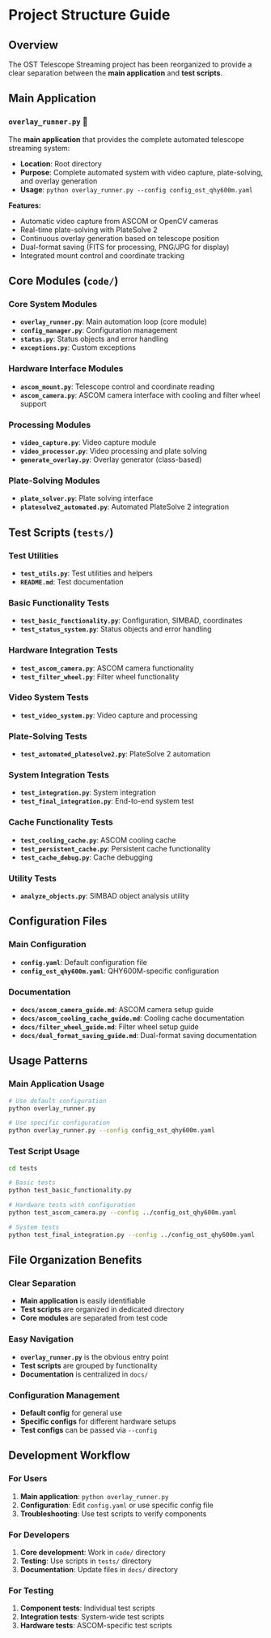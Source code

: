 # Project Structure Guide

## Overview

The OST Telescope Streaming project has been reorganized to provide a clear separation between the **main application** and **test scripts**.

## Main Application

### `overlay_runner.py` 🚀
The **main application** that provides the complete automated telescope streaming system:

- **Location**: Root directory
- **Purpose**: Complete automated system with video capture, plate-solving, and overlay generation
- **Usage**: `python overlay_runner.py --config config_ost_qhy600m.yaml`

**Features:**
- Automatic video capture from ASCOM or OpenCV cameras
- Real-time plate-solving with PlateSolve 2
- Continuous overlay generation based on telescope position
- Dual-format saving (FITS for processing, PNG/JPG for display)
- Integrated mount control and coordinate tracking

## Core Modules (`code/`)

### Core System Modules
- **`overlay_runner.py`**: Main automation loop (core module)
- **`config_manager.py`**: Configuration management
- **`status.py`**: Status objects and error handling
- **`exceptions.py`**: Custom exceptions

### Hardware Interface Modules
- **`ascom_mount.py`**: Telescope control and coordinate reading
- **`ascom_camera.py`**: ASCOM camera interface with cooling and filter wheel support

### Processing Modules
- **`video_capture.py`**: Video capture module
- **`video_processor.py`**: Video processing and plate solving
- **`generate_overlay.py`**: Overlay generator (class-based)

### Plate-Solving Modules
- **`plate_solver.py`**: Plate solving interface
- **`platesolve2_automated.py`**: Automated PlateSolve 2 integration

## Test Scripts (`tests/`)

### Test Utilities
- **`test_utils.py`**: Test utilities and helpers
- **`README.md`**: Test documentation

### Basic Functionality Tests
- **`test_basic_functionality.py`**: Configuration, SIMBAD, coordinates
- **`test_status_system.py`**: Status objects and error handling

### Hardware Integration Tests
- **`test_ascom_camera.py`**: ASCOM camera functionality
- **`test_filter_wheel.py`**: Filter wheel functionality

### Video System Tests
- **`test_video_system.py`**: Video capture and processing

### Plate-Solving Tests
- **`test_automated_platesolve2.py`**: PlateSolve 2 automation

### System Integration Tests
- **`test_integration.py`**: System integration
- **`test_final_integration.py`**: End-to-end system test

### Cache Functionality Tests
- **`test_cooling_cache.py`**: ASCOM cooling cache
- **`test_persistent_cache.py`**: Persistent cache functionality
- **`test_cache_debug.py`**: Cache debugging

### Utility Tests
- **`analyze_objects.py`**: SIMBAD object analysis utility

## Configuration Files

### Main Configuration
- **`config.yaml`**: Default configuration file
- **`config_ost_qhy600m.yaml`**: QHY600M-specific configuration

### Documentation
- **`docs/ascom_camera_guide.md`**: ASCOM camera setup guide
- **`docs/ascom_cooling_cache_guide.md`**: Cooling cache documentation
- **`docs/filter_wheel_guide.md`**: Filter wheel setup guide
- **`docs/dual_format_saving_guide.md`**: Dual-format saving documentation

## Usage Patterns

### Main Application Usage
```bash
# Use default configuration
python overlay_runner.py

# Use specific configuration
python overlay_runner.py --config config_ost_qhy600m.yaml
```

### Test Script Usage
```bash
cd tests

# Basic tests
python test_basic_functionality.py

# Hardware tests with configuration
python test_ascom_camera.py --config ../config_ost_qhy600m.yaml

# System tests
python test_final_integration.py --config ../config_ost_qhy600m.yaml
```

## File Organization Benefits

### Clear Separation
- **Main application** is easily identifiable
- **Test scripts** are organized in dedicated directory
- **Core modules** are separated from test code

### Easy Navigation
- **`overlay_runner.py`** is the obvious entry point
- **Test scripts** are grouped by functionality
- **Documentation** is centralized in `docs/`

### Configuration Management
- **Default config** for general use
- **Specific configs** for different hardware setups
- **Test configs** can be passed via `--config`

## Development Workflow

### For Users
1. **Main application**: `python overlay_runner.py`
2. **Configuration**: Edit `config.yaml` or use specific config file
3. **Troubleshooting**: Use test scripts to verify components

### For Developers
1. **Core development**: Work in `code/` directory
2. **Testing**: Use scripts in `tests/` directory
3. **Documentation**: Update files in `docs/` directory

### For Testing
1. **Component tests**: Individual test scripts
2. **Integration tests**: System-wide test scripts
3. **Hardware tests**: ASCOM-specific test scripts 